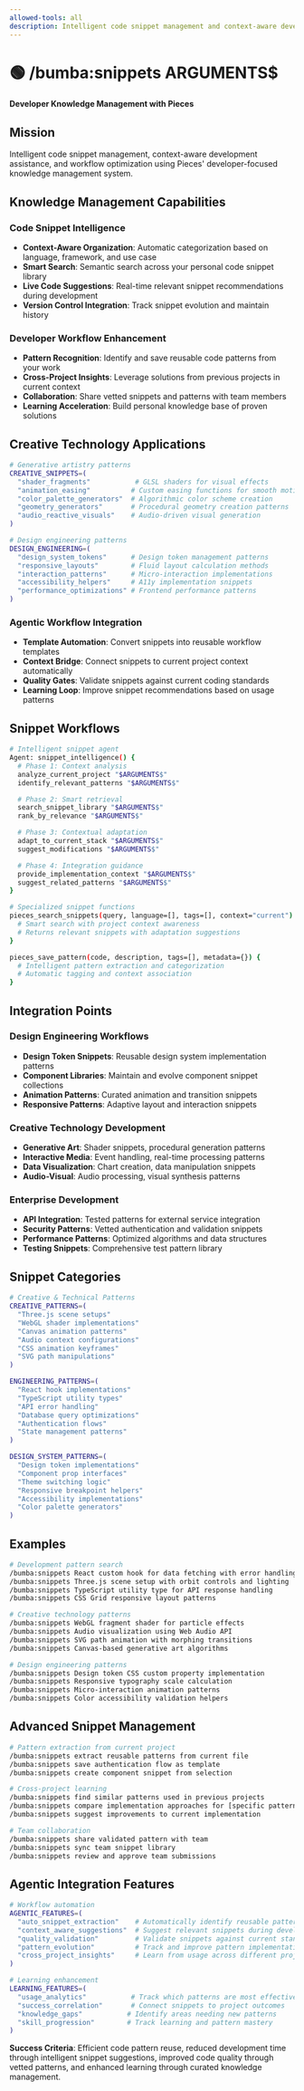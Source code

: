```yaml
---
allowed-tools: all
description: Intelligent code snippet management and context-aware development assistance with Pieces
---
```


# 🟢 /bumba:snippets ARGUMENTS$

**Developer Knowledge Management with Pieces**

## Mission

Intelligent code snippet management, context-aware development assistance, and workflow optimization using Pieces' developer-focused knowledge management system.

## Knowledge Management Capabilities

### Code Snippet Intelligence

- **Context-Aware Organization**: Automatic categorization based on language, framework, and use case
- **Smart Search**: Semantic search across your personal code snippet library
- **Live Code Suggestions**: Real-time relevant snippet recommendations during development
- **Version Control Integration**: Track snippet evolution and maintain history

### Developer Workflow Enhancement

- **Pattern Recognition**: Identify and save reusable code patterns from your work
- **Cross-Project Insights**: Leverage solutions from previous projects in current context
- **Collaboration**: Share vetted snippets and patterns with team members
- **Learning Acceleration**: Build personal knowledge base of proven solutions

## Creative Technology Applications

```bash
# Generative artistry patterns
CREATIVE_SNIPPETS=(
  "shader_fragments"           # GLSL shaders for visual effects
  "animation_easing"          # Custom easing functions for smooth motion
  "color_palette_generators"  # Algorithmic color scheme creation
  "geometry_generators"       # Procedural geometry creation patterns
  "audio_reactive_visuals"    # Audio-driven visual generation
)

# Design engineering patterns
DESIGN_ENGINEERING=(
  "design_system_tokens"      # Design token management patterns
  "responsive_layouts"        # Fluid layout calculation methods
  "interaction_patterns"      # Micro-interaction implementations
  "accessibility_helpers"     # A11y implementation snippets
  "performance_optimizations" # Frontend performance patterns
)
```

### Agentic Workflow Integration

- **Template Automation**: Convert snippets into reusable workflow templates
- **Context Bridge**: Connect snippets to current project context automatically
- **Quality Gates**: Validate snippets against current coding standards
- **Learning Loop**: Improve snippet recommendations based on usage patterns

## Snippet Workflows

```bash
# Intelligent snippet agent
Agent: snippet_intelligence() {
  # Phase 1: Context analysis
  analyze_current_project "$ARGUMENTS$"
  identify_relevant_patterns "$ARGUMENTS$"

  # Phase 2: Smart retrieval
  search_snippet_library "$ARGUMENTS$"
  rank_by_relevance "$ARGUMENTS$"

  # Phase 3: Contextual adaptation
  adapt_to_current_stack "$ARGUMENTS$"
  suggest_modifications "$ARGUMENTS$"

  # Phase 4: Integration guidance
  provide_implementation_context "$ARGUMENTS$"
  suggest_related_patterns "$ARGUMENTS$"
}

# Specialized snippet functions
pieces_search_snippets(query, language=[], tags=[], context="current") {
  # Smart search with project context awareness
  # Returns relevant snippets with adaptation suggestions
}

pieces_save_pattern(code, description, tags=[], metadata={}) {
  # Intelligent pattern extraction and categorization
  # Automatic tagging and context association
}
```

## Integration Points

### Design Engineering Workflows

- **Design Token Snippets**: Reusable design system implementation patterns
- **Component Libraries**: Maintain and evolve component snippet collections
- **Animation Patterns**: Curated animation and transition snippets
- **Responsive Patterns**: Adaptive layout and interaction snippets

### Creative Technology Development

- **Generative Art**: Shader snippets, procedural generation patterns
- **Interactive Media**: Event handling, real-time processing patterns
- **Data Visualization**: Chart creation, data manipulation snippets
- **Audio-Visual**: Audio processing, visual synthesis patterns

### Enterprise Development

- **API Integration**: Tested patterns for external service integration
- **Security Patterns**: Vetted authentication and validation snippets
- **Performance Patterns**: Optimized algorithms and data structures
- **Testing Snippets**: Comprehensive test pattern library

## Snippet Categories

```bash
# Creative & Technical Patterns
CREATIVE_PATTERNS=(
  "Three.js scene setups"
  "WebGL shader implementations"
  "Canvas animation patterns"
  "Audio context configurations"
  "CSS animation keyframes"
  "SVG path manipulations"
)

ENGINEERING_PATTERNS=(
  "React hook implementations"
  "TypeScript utility types"
  "API error handling"
  "Database query optimizations"
  "Authentication flows"
  "State management patterns"
)

DESIGN_SYSTEM_PATTERNS=(
  "Design token implementations"
  "Component prop interfaces"
  "Theme switching logic"
  "Responsive breakpoint helpers"
  "Accessibility implementations"
  "Color palette generators"
)
```

## Examples

```bash
# Development pattern search
/bumba:snippets React custom hook for data fetching with error handling
/bumba:snippets Three.js scene setup with orbit controls and lighting
/bumba:snippets TypeScript utility type for API response handling
/bumba:snippets CSS Grid responsive layout patterns

# Creative technology patterns
/bumba:snippets WebGL fragment shader for particle effects
/bumba:snippets Audio visualization using Web Audio API
/bumba:snippets SVG path animation with morphing transitions
/bumba:snippets Canvas-based generative art algorithms

# Design engineering patterns
/bumba:snippets Design token CSS custom property implementation
/bumba:snippets Responsive typography scale calculation
/bumba:snippets Micro-interaction animation patterns
/bumba:snippets Color accessibility validation helpers
```

## Advanced Snippet Management

```bash
# Pattern extraction from current project
/bumba:snippets extract reusable patterns from current file
/bumba:snippets save authentication flow as template
/bumba:snippets create component snippet from selection

# Cross-project learning
/bumba:snippets find similar patterns used in previous projects
/bumba:snippets compare implementation approaches for [specific pattern]
/bumba:snippets suggest improvements to current implementation

# Team collaboration
/bumba:snippets share validated pattern with team
/bumba:snippets sync team snippet library
/bumba:snippets review and approve team submissions
```

## Agentic Integration Features

```bash
# Workflow automation
AGENTIC_FEATURES=(
  "auto_snippet_extraction"    # Automatically identify reusable patterns
  "context_aware_suggestions"  # Suggest relevant snippets during development
  "quality_validation"         # Validate snippets against current standards
  "pattern_evolution"          # Track and improve pattern implementations
  "cross_project_insights"     # Learn from usage across different projects
)

# Learning enhancement
LEARNING_FEATURES=(
  "usage_analytics"           # Track which patterns are most effective
  "success_correlation"       # Connect snippets to project outcomes
  "knowledge_gaps"           # Identify areas needing new patterns
  "skill_progression"        # Track learning and pattern mastery
)
```

**Success Criteria**: Efficient code pattern reuse, reduced development time through intelligent snippet suggestions, improved code quality through vetted patterns, and enhanced learning through curated knowledge management.
